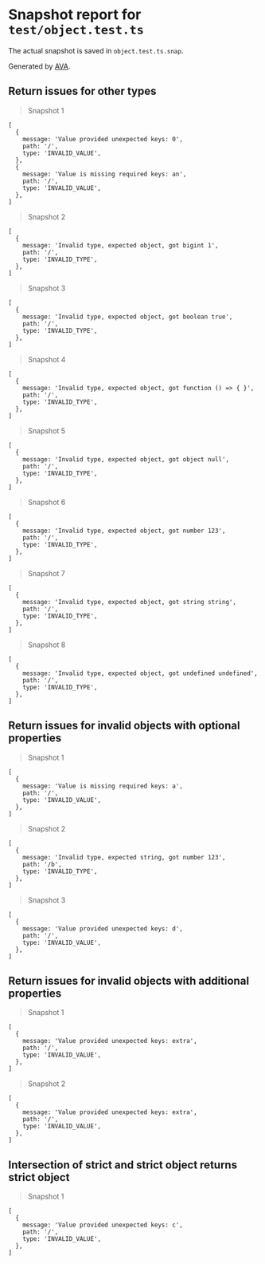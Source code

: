 # Snapshot report for `test/object.test.ts`

The actual snapshot is saved in `object.test.ts.snap`.

Generated by [AVA](https://avajs.dev).

## Return issues for other types

> Snapshot 1

    [
      {
        message: 'Value provided unexpected keys: 0',
        path: '/',
        type: 'INVALID_VALUE',
      },
      {
        message: 'Value is missing required keys: an',
        path: '/',
        type: 'INVALID_VALUE',
      },
    ]

> Snapshot 2

    [
      {
        message: 'Invalid type, expected object, got bigint 1',
        path: '/',
        type: 'INVALID_TYPE',
      },
    ]

> Snapshot 3

    [
      {
        message: 'Invalid type, expected object, got boolean true',
        path: '/',
        type: 'INVALID_TYPE',
      },
    ]

> Snapshot 4

    [
      {
        message: 'Invalid type, expected object, got function () => { }',
        path: '/',
        type: 'INVALID_TYPE',
      },
    ]

> Snapshot 5

    [
      {
        message: 'Invalid type, expected object, got object null',
        path: '/',
        type: 'INVALID_TYPE',
      },
    ]

> Snapshot 6

    [
      {
        message: 'Invalid type, expected object, got number 123',
        path: '/',
        type: 'INVALID_TYPE',
      },
    ]

> Snapshot 7

    [
      {
        message: 'Invalid type, expected object, got string string',
        path: '/',
        type: 'INVALID_TYPE',
      },
    ]

> Snapshot 8

    [
      {
        message: 'Invalid type, expected object, got undefined undefined',
        path: '/',
        type: 'INVALID_TYPE',
      },
    ]

## Return issues for invalid objects with optional properties

> Snapshot 1

    [
      {
        message: 'Value is missing required keys: a',
        path: '/',
        type: 'INVALID_VALUE',
      },
    ]

> Snapshot 2

    [
      {
        message: 'Invalid type, expected string, got number 123',
        path: '/b',
        type: 'INVALID_TYPE',
      },
    ]

> Snapshot 3

    [
      {
        message: 'Value provided unexpected keys: d',
        path: '/',
        type: 'INVALID_VALUE',
      },
    ]

## Return issues for invalid objects with additional properties

> Snapshot 1

    [
      {
        message: 'Value provided unexpected keys: extra',
        path: '/',
        type: 'INVALID_VALUE',
      },
    ]

> Snapshot 2

    [
      {
        message: 'Value provided unexpected keys: extra',
        path: '/',
        type: 'INVALID_VALUE',
      },
    ]

## Intersection of strict and strict object returns strict object

> Snapshot 1

    [
      {
        message: 'Value provided unexpected keys: c',
        path: '/',
        type: 'INVALID_VALUE',
      },
    ]
